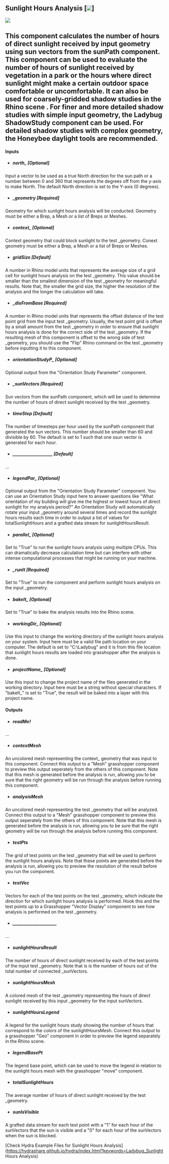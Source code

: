 ## Sunlight Hours Analysis [![](../../images/icons/Sunlight_Hours_Analysis.png)]

![](../../images/components/Sunlight_Hours_Analysis.png)

This component calculates the number of hours of direct sunlight received by input geometry using sun vectors from the sunPath component. This component can be used to evaluate the number of hours of sunlight received by vegetation in a park or the hours where direct sunlight might make a certain outdoor space comfortable or uncomfortable. It can also be used for coarsely-gridded shadow studies in the Rhino scene .  For finer and more detailed shadow studies with simple input geometry, the Ladybug ShadowStudy component can be used.  For detailed shadow studies with complex geometry, the Honeybee daylight tools are recommended. - 

#### Inputs
* ##### north_ [Optional]
Input a vector to be used as a true North direction for the sun path or a number between 0 and 360 that represents the degrees off from the y-axis to make North.  The default North direction is set to the Y-axis (0 degrees).
* ##### _geometry [Required]
Geometry for which sunlight hours analysis will be conducted.  Geometry must be either a Brep, a Mesh or a list of Breps or Meshes.
* ##### context_ [Optional]
Context geometry that could block sunlight to the test _geometry.  Conext geometry must be either a Brep, a Mesh or a list of Breps or Meshes.
* ##### _gridSize_ [Default]
A number in Rhino model units that represents the average size of a grid cell for sunlight hours analysis on the test _geometry.  This value should be smaller than the smallest dimension of the test _geometry for meaningful results.  Note that, the smaller the grid size, the higher the resolution of the analysis and the longer the calculation will take.
* ##### _disFromBase [Required]
A number in Rhino model units that represents the offset distance of the test point grid from the input test _geometry.  Usually, the test point grid is offset by a small amount from the test _geometry in order to ensure that sunlight hours analysis is done for the correct side of the test _geometry.  If the resulting mesh of this component is offset to the wrong side of test _geometry, you should use the "Flip" Rhino command on the test _geometry before inputting it to this component.
* ##### orientationStudyP_ [Optional]
Optional output from the "Orientation Study Parameter" component.
* ##### _sunVectors [Required]
Sun vectors from the sunPath component, which will be used to determine the number of hours of direct sunlight received by the test _geometry.
* ##### _timeStep_ [Default]
The number of timesteps per hour used by the sunPath component that generated the sun vectors. This number should be smaller than 60 and divisible by 60. The default is set to 1 such that one ssun vector is generated for each hour.
* ##### ___________________ [Default]
...
* ##### legendPar_ [Optional]
Optional output from the "Orientation Study Parameter" component.  You can use an Orientation Study input here to answer questions like "What orientation of my building will give me the highest or lowest hours of direct sunlight for my analysis period?"  An Orientation Study will automatically rotate your input _geometry around several times and record the sunlight hours results each time in order to output a list of values for totalSunlightHours and a grafted data stream for sunlightHoursResult.
* ##### parallel_ [Optional]
Set to "True" to run the sunlight hours analysis using multiple CPUs.  This can dramatically decrease calculation time but can interfere with other intense computational processes that might be running on your machine.
* ##### _runIt [Required]
Set to "True" to run the component and perform sunlight hours analysis on the input _geometry.
* ##### bakeIt_ [Optional]
Set to "True" to bake the analysis results into the Rhino scene.
* ##### workingDir_ [Optional]
Use this input to change the working directory of the sunlight hours analysis on your system. Input here must be a valid file path location on your computer.  The default is set to "C:\Ladybug" and it is from this file location that sunlight hours results are loaded into grasshopper after the analysis is done.
* ##### projectName_ [Optional]
Use this input to change the project name of the files generated in the working directory.  Input here must be a string without special characters.  If "bakeIt_" is set to "True", the result will be baked into a layer with this project name.

#### Outputs
* ##### readMe!
...
* ##### contextMesh
An uncolored mesh representing the context_ geometry that was input to this component. Connect this output to a "Mesh" grasshopper component to preview this output seperately from the others of this component. Note that this mesh is generated before the analysis is run, allowing you to be sure that the right geometry will be run through the analysis before running this component.
* ##### analysisMesh
An uncolored mesh representing the test _geometry that will be analyzed.  Connect this output to a "Mesh" grasshopper component to preview this output seperately from the others of this component. Note that this mesh is generated before the analysis is run, allowing you to be sure that the right geometry will be run through the analysis before running this component.
* ##### testPts
The grid of test points on the test _geometry that will be used to perform the sunlight hours analysis.  Note that these points are generated before the analysis is run, allowing you to preview the resolution of the result before you run the component.
* ##### testVec
Vectors for each of the test points on the test _geometry, which indicate the direction for which sunlight hours analysis is performed.  Hook this and the test points up to a Grasshopper "Vector Display" component to see how analysis is performed on the test _geometry.
* ##### _____________________
...
* ##### sunlightHoursResult
The number of hours of direct sunlight received by each of the test points of the input test _geometry.  Note that is is the number of hours out of the total number of connected _sunVectors.
* ##### sunlightHoursMesh
A colored mesh of the test _geometry representing the hours of direct sunlight received by this input _geometry for the input sunVectors.
* ##### sunlightHoursLegend
A legend for the sunlight hours study showing the number of hours that correspond to the colors of the sunlightHoursMesh. Connect this output to a grasshopper "Geo" component in order to preview the legend separately in the Rhino scene.  
* ##### legendBasePt
The legend base point, which can be used to move the legend in relation to the sunlight hours mesh with the grasshopper "move" component.
* ##### totalSunlightHours
The average number of hours of direct sunlight received by the test _geometry.
* ##### sunIsVisible
A grafted data stream for each test point with a "1" for each hour of the sunVectors that the sun is visible and a "0" for each hour of the sunVectors when the sun is blocked.


[Check Hydra Example Files for Sunlight Hours Analysis](https://hydrashare.github.io/hydra/index.html?keywords=Ladybug_Sunlight Hours Analysis)